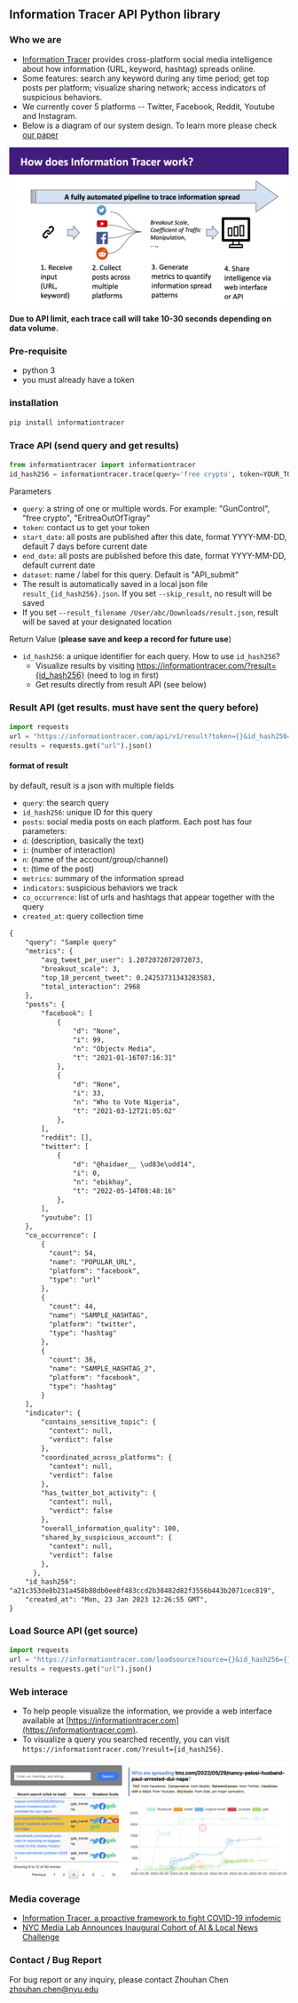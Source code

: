 Information Tracer API Python library
----------------------------

### Who we are
- [Information Tracer](https://informationtracer.com) provides cross-platform social media intelligence about how information (URL, keyword, hashtag) spreads online. 
- Some features: search any keyword during any time period; get top posts per platform; visualize sharing network; access indicators of suspicious behaviors. 
- We currently cover 5 platforms -- Twitter, Facebook, Reddit, Youtube and Instagram.
- Below is a diagram of our system design. To learn more please check [our paper](http://ceur-ws.org/Vol-2890/paper3.pdf) 

![Information Tracer architecture](./img/information-tracer-pipeline.png)

__Due to API limit, each trace call will take 10-30 seconds depending on data volume.__

### Pre-requisite 
- python 3
- you must already have a token

### installation

```bash
pip install informationtracer
```


### Trace API (send query and get results)
```python
from informationtracer import informationtracer
id_hash256 = informationtracer.trace(query='free crypto', token=YOUR_TOKEN)
```

Parameters
- `query`: a string of one or multiple words. For example: "GunControl", "free crypto", "EritreaOutOfTigray"
- `token`: contact us to get your token
- `start_date`: all posts are published after this date, format YYYY-MM-DD, default 7 days before current date
- `end_date`: all posts are published before this date, format YYYY-MM-DD, default current date
- `dataset`: name / label for this query. Default is "API_submit"
- The result is automatically saved in a local json file `result_{id_hash256}.json`. If you set `--skip_result`, no result will be saved
- If you set `--result_filename /User/abc/Downloads/result.json`, result will be saved at your designated location

Return Value (__please save and keep a record for future use__)
- `id_hash256`: a unique identifier for each query.  How to use `id_hash256`?
  - Visualize results by visiting https://informationtracer.com/?result={id_hash256}  (need to log in first)
  - Get results directly from result API (see below)

### Result API (get results. must have sent the query before)
```python
import requests
url = "https://informationtracer.com/api/v1/result?token={}&id_hash256={}".format(YOUR_TOKEN, id_hash256)
results = requests.get("url").json()
```

#### format of result 
by default, result is a json with multiple fields

- `query`: the search query 
- `id_hash256`: unique ID for this query
- `posts`: social media posts on each platform. Each post has four parameters:
 - `d`: (description, basically the text)
 - `i`: (number of interaction)
 - `n`: (name of the account/group/channel)
 - `t`: (time of the post)
- `metrics`: summary of the information spread  
- `indicators`: suspicious behaviors we track
- `co_occurrence`: list of urls and hashtags that appear together with the query
- `created_at`: query collection time

```
{
    "query": "Sample query"
    "metrics": {
        "avg_tweet_per_user": 1.2072072072072073,
        "breakout_scale": 3,
        "top_10_percent_tweet": 0.24253731343283583,
        "total_interaction": 2968
    },
    "posts": {
        "facebook": [
            {
                "d": "None",
                "i": 99,
                "n": "Objectv Media",
                "t": "2021-01-16T07:16:31"
            },
            {
                "d": "None",
                "i": 33,
                "n": "Who to Vote Nigeria",
                "t": "2021-03-12T21:05:02"
            },
        ],
        "reddit": [],
        "twitter": [
            {
                "d": "@haidaer__ \ud83e\udd14",
                "i": 0,
                "n": "ebikhay",
                "t": "2022-05-14T08:48:16"
            },
        ],        
        "youtube": []
    },
    "co_occurrence": [
        {
          "count": 54,
          "name": "POPULAR_URL",
          "platform": "facebook",
          "type": "url"
        },
        {
          "count": 44,
          "name": "SAMPLE_HASHTAG",
          "platform": "twitter",
          "type": "hashtag"
        },
        {
          "count": 36,
          "name": "SAMPLE_HASHTAG_2",
          "platform": "facebook",
          "type": "hashtag"
        }
    ],
    "indicator": {
        "contains_sensitive_topic": {
          "context": null,
          "verdict": false
        },
        "coordinated_across_platforms": {
          "context": null,
          "verdict": false
        },
        "has_twitter_bot_activity": {
          "context": null,
          "verdict": false
        },
        "overall_information_quality": 100,
        "shared_by_suspicious_account": {
          "context": null,
          "verdict": false
        },
      },    
    "id_hash256": "a21c353de8b231a458b88db0ee8f483ccd2b38482d82f3556b443b2071cec819",
    "created_at": "Mon, 23 Jan 2023 12:26:55 GMT",
}
```

### Load Source API (get source)
```python
import requests
url = "https://informationtracer.com/loadsource?source={}&id_hash256={}&token={}".format(SOURCE, id_hash256, YOUR_TOKEN)
results = requests.get("url").json()
```





### Web interace 
- To help people visualize the information, we provide a web interface available at [https://informationtracer.com](https://informationtracer.com). 
- To visualize a query you searched recently, you can visit `https://informationtracer.com/?result={id_hash256}`. 

![Screenshot of Information Tracer Wen Interface](./img/information-tracer-web-interface-screenshot.png)



### Media coverage
- [Information Tracer, a proactive framework to fight COVID-19 infodemic](https://nyudatascience.medium.com/cds-guest-editorial-information-tracer-a-proactive-framework-to-fight-covid-19-infodemic-3f9766936f94)
- [NYC Media Lab Announces Inaugural Cohort of AI & Local News Challenge](https://www.nycmedialab.org/ai-local-news-blog-update/nyc-media-lab-announces-inaugural-cohort-of-ai-amp-local-news-challenge) 


### Contact / Bug Report
For bug report or any inquiry, please contact Zhouhan Chen zhouhan.chen@nyu.edu




